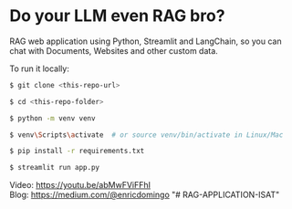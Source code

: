 # Do your LLM even RAG bro?

RAG web application using Python, Streamlit and LangChain, so you can chat with Documents, Websites and other custom data.

To run it locally:

```bash
$ git clone <this-repo-url>

$ cd <this-repo-folder>

$ python -m venv venv

$ venv\Scripts\activate  # or source venv/bin/activate in Linux/Mac

$ pip install -r requirements.txt

$ streamlit run app.py
```

Video: https://youtu.be/abMwFViFFhI  
Blog: https://medium.com/@enricdomingo  "# RAG-APPLICATION-ISAT" 
